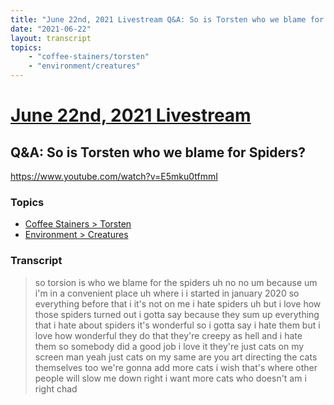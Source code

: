 ```yaml
---
title: "June 22nd, 2021 Livestream Q&A: So is Torsten who we blame for Spiders?"
date: "2021-06-22"
layout: transcript
topics:
    - "coffee-stainers/torsten"
    - "environment/creatures"
---
```

# [June 22nd, 2021 Livestream](../2021-06-22.md)
## Q&A: So is Torsten who we blame for Spiders?
https://www.youtube.com/watch?v=E5mku0tfmmI

### Topics
* [Coffee Stainers > Torsten](../topics/coffee-stainers/torsten.md)
* [Environment > Creatures](../topics/environment/creatures.md)

### Transcript

> so torsion is who we blame for the spiders uh no no um because um i'm in a convenient place uh where i i started in january 2020 so everything before that i it's not on me i hate spiders uh but i love how those spiders turned out i gotta say because they sum up everything that i hate about spiders it's wonderful so i gotta say i hate them but i love how wonderful they do that they're creepy as hell and i hate them so somebody did a good job i love it they're just cats on my screen man yeah just cats on my same are you art directing the cats themselves too we're gonna add more cats i wish that's where other people will slow me down right i want more cats who doesn't am i right chad
